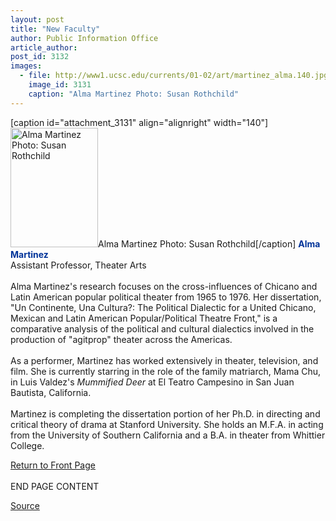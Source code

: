 ```yaml
---
layout: post
title: "New Faculty"
author: Public Information Office
article_author: 
post_id: 3132
images:
  - file: http://www1.ucsc.edu/currents/01-02/art/martinez_alma.140.jpg
    image_id: 3131
    caption: "Alma Martinez Photo: Susan Rothchild"
---
```


[caption id="attachment_3131" align="alignright" width="140"]<a href="http://dev-ucsc-news.pantheonsite.io/wp-content/uploads/2002/05/martinez_alma.140.jpg"><img class="size-full wp-image-3131" src="http://dev-ucsc-news.pantheonsite.io/wp-content/uploads/2002/05/martinez_alma.140.jpg" alt="Alma Martinez Photo: Susan Rothchild" width="140" height="191" /></a>Alma Martinez Photo: Susan Rothchild[/caption]
<font color="#003399"><b>Alma Martinez<br></b></font>Assistant Professor, Theater Arts<br>
<br>
Alma Martinez's research focuses on the cross-influences of Chicano and Latin American popular political theater from 1965 to 1976. Her dissertation, "Un Continente, Una Cultura?: The Political Dialectic for a United Chicano, Mexican and Latin American Popular/Political Theatre Front," is a comparative analysis of the political and cultural dialectics involved in the production of "agitprop" theater across the Americas.<br>
<br>
As a performer, Martinez has worked extensively in theater, television, and film. She is currently starring in the role of the family matriarch, Mama Chu, in Luis Valdez's <i>Mummified Deer</i> at El Teatro Campesino in San Juan Bautista, California.<br>
<br>
Martinez is completing the dissertation portion of her Ph.D. in directing and critical theory of drama at Stanford University. She holds an M.F.A. in acting from the University of Southern California and a B.A. in theater from Whittier College.
<p>
  <a href="../../index.html">Return to Front Page</a><br>
  <br>
  END PAGE CONTENT
</p>
<p><a href="http://www1.ucsc.edu/currents/01-02/05-06/newfac.html" title="Permalink to newfac">Source</a></p>
